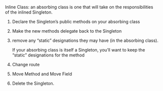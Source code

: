 Inline Class:
an absorbing class is one that will take on the responsibilities of
the inlined Singleton.

1. Declare the Singleton’s public methods on your absorbing class
2. Make the new methods delegate back to the Singleton
3. remove any “static” designations they may have (in the absorbing class).

   If your absorbing class is itself a Singleton, you’ll want to keep the “static”
   designations for the method
4. Change route
5. Move Method and Move Field
6. Delete the Singleton.